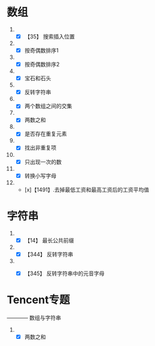 # 数组
1. - [x] 【35】 搜索插入位置
2. - [x]  按奇偶数排序1
3. - [x]  按奇偶数排序2
4. - [x]  宝石和石头
5. - [x]  反转字符串
6. - [x]  两个数组之间的交集
7. - [x]  两数之和
8. - [x]  是否存在重复元素
9. - [x]  找出非重复项
10. - [x] 只出现一次的数
11. - [x] 转换小写字母
12. - [x]【1491】.去掉最低工资和最高工资后的工资平均值

# 字符串
1. - [x] 【14】 最长公共前缀
2. - [x] 【344】 反转字符串
3. - [x] 【345】 反转字符串中的元音字母


# Tencent专题
———— 数组与字符串
1. - [x] 两数之和   